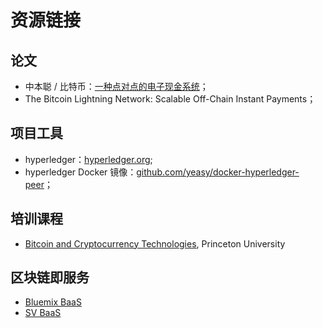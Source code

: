 # 资源链接

## 论文

* 中本聪 / 比特币：[一种点对点的电子现金系统](https://bitcoin.org/bitcoin.pdf)；
* The Bitcoin Lightning Network: Scalable Off-Chain Instant Payments；

## 项目工具

* hyperledger：[hyperledger.org](hyperledger.org);
* hyperledger Docker 镜像：[github.com/yeasy/docker-hyperledger-peer](https://github.com/yeasy/docker-hyperledger-peer)；

## 培训课程

* [Bitcoin and Cryptocurrency Technologies](https://www.coursera.org/course/bitcointech), Princeton University

## 区块链即服务
* [Bluemix BaaS]()
* [SV BaaS]()